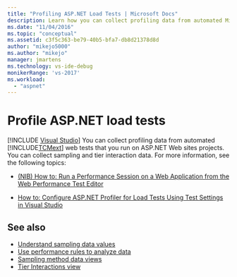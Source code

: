 ```yaml
---
title: "Profiling ASP.NET Load Tests | Microsoft Docs"
description: Learn how you can collect profiling data from automated Microsoft Test Manager web tests that you run on ASP.NET Web sites projects.
ms.date: "11/04/2016"
ms.topic: "conceptual"
ms.assetid: c3f5c363-be79-40b5-bfa7-db8d21378d8d
author: "mikejo5000"
ms.author: "mikejo"
manager: jmartens
ms.technology: vs-ide-debug
monikerRange: 'vs-2017'
ms.workload:
  - "aspnet"
---
```

# Profile ASP.NET load tests

 [!INCLUDE [Visual Studio](~/includes/applies-to-version/vs-windows-only.md)]
You can collect profiling data from automated [!INCLUDE[TCMext](../misc/includes/tcmext_md.md)] web tests that you run on ASP.NET Web sites projects. You can collect sampling and tier interaction data. For more information, see the following topics:

- [(NIB) How to: Run a Performance Session on a Web Application from the Web Performance Test Editor](/previous-versions/ff356203(v=vs.100))

- [How to: Configure ASP.NET Profiler for Load Tests Using Test Settings in Visual Studio](/previous-versions/dd504817(v=vs.140))

## See also
- [Understand sampling data values](../profiling/understanding-sampling-data-values.md)
- [Use performance rules to analyze data](../profiling/using-performance-rules-to-analyze-data.md)
- [Sampling method data views](../profiling/profiler-sampling-method-data-views.md)
- [Tier Interactions view](../profiling/tier-interactions-view.md)